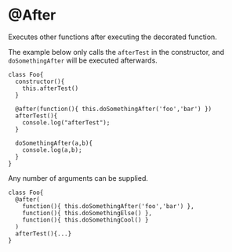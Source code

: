 # @After

Executes other functions after executing the decorated function.

The example below only calls the `afterTest` in the constructor, and `doSomethingAfter` will be executed afterwards. 

    class Foo{
      constructor(){
        this.afterTest()
      }
  
      @after(function(){ this.doSomethingAfter('foo','bar') })
      afterTest(){
        console.log("afterTest");
      }
      
      doSomethingAfter(a,b){
        console.log(a,b);
      }
    }
    
Any number of arguments can be supplied.

    class Foo{
      @after(
        function(){ this.doSomethingAfter('foo','bar') },
        function(){ this.doSomethingElse() },
        function(){ this.doSomethingCool() }
      )
      afterTest(){...}
    }
